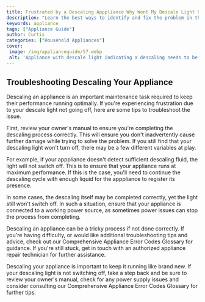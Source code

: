 ```yaml
---
title: Frustrated by a Descaling Apppliance Why Wont My Descale Light Go Off
description: "Learn the best ways to identify and fix the problem in this helpful blog Find out why your descaler isnt working and how to get the job done right"
keywords: appliance
tags: ["Appliance Guide"]
author: Curtis
categories: ["Household Appliances"]
cover: 
 image: /img/applianceguide/57.webp
 alt: 'Appliance with descale light indicating a descaling needs to be done'
---
```

## Troubleshooting Descaling Your Appliance

Descaling an appliance is an important maintenance task required to keep their performance running optimally. If you're experiencing frustration due to your descale light not going off, here are some tips to troubleshoot the issue.

First, review your owner's manual to ensure you're completing the descaling process correctly. This will ensure you don't inadvertently cause further damage while trying to solve the problem. If you still find that your descaling light won't turn off, there may be a few different variables at play.

For example, if your apppliance doesn't detect sufficient descaling fluid, the light will not switch off. This is to ensure that your appliance runs at maximum performance. If this is the case, you'll need to continue the descaling cycle with enough liquid for the apppliance to register its presence.

In some cases, the descaling itself may be completed correctly, yet the light still won't switch off. In such a situation, ensure that your appliance is connected to a working power source, as sometimes power issues can stop the process from completing.

Descaling an appliance can be a tricky process if not done correctly. If you're having difficulty, or would like additional troubleshooting tips and advice, check out our Comprehensive Appliance Error Codes Glossary for guidance. If you're still stuck, get in touch with an authorized appliance repair technician for further assistance.
 
Descaling your appliance is important to keep it running like brand new. If your descaling light is not switching off, take a step back and be sure to review your owner's manual, check for any power supply issues and consider consulting our Comprehensive Appliance Error Codes Glossary for further tips.
